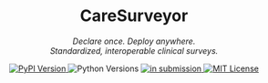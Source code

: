 <!-- CareSurveyor README -->

<p align="center">
 
</p>

<h1 align="center">CareSurveyor</h1>
<p align="center"><em>Declare once. Deploy anywhere.<br/>Standardized, interoperable clinical surveys.</em></p>

<p align="center">
  <a href="https://pypi.org/project/CareSurveyor/">
    <img src="https://img.shields.io/pypi/v/CareSurveyor?style=flat-square" alt="PyPI Version">
  </a>
  <img src="https://img.shields.io/pypi/pyversions/CareSurveyor?style=flat-square" alt="Python Versions">
 <!-- In Submission -->
  <a href="#">
    <img src="https://img.shields.io/badge/status-in%20submission-lightgrey" alt="in submission">
  </a>
  <a href="https://opensource.org/licenses/MIT">
    <img src="https://img.shields.io/badge/license-MIT-blue?style=flat-square" alt="MIT License">
  </a>
</p>


